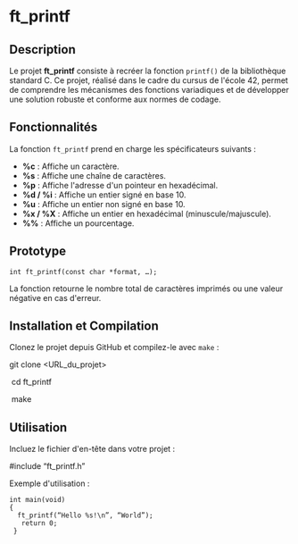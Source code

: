 # ft_printf

## Description
Le projet **ft_printf** consiste à recréer la fonction `printf()` de la bibliothèque standard C. Ce projet, réalisé dans le cadre du cursus de l'école 42, permet de comprendre les mécanismes des fonctions variadiques et de développer une solution robuste et conforme aux normes de codage.

## Fonctionnalités
La fonction `ft_printf` prend en charge les spécificateurs suivants :
- **%c** : Affiche un caractère.
- **%s** : Affiche une chaîne de caractères.
- **%p** : Affiche l'adresse d'un pointeur en hexadécimal.
- **%d / %i** : Affiche un entier signé en base 10.
- **%u** : Affiche un entier non signé en base 10.
- **%x / %X** : Affiche un entier en hexadécimal (minuscule/majuscule).
- **%%** : Affiche un pourcentage.

## Prototype
`int ft_printf(const char *format, …);`

La fonction retourne le nombre total de caractères imprimés ou une valeur négative en cas d'erreur.

## Installation et Compilation
Clonez le projet depuis GitHub et compilez-le avec `make` :

git clone <URL_du_projet>

 cd ft_printf
 
 make

## Utilisation
Incluez le fichier d'en-tête dans votre projet :

#include “ft_printf.h”

Exemple d'utilisation :
```
int main(void) 
{
  ft_printf(“Hello %s!\n”, “World”);
   return 0;
 }
```

